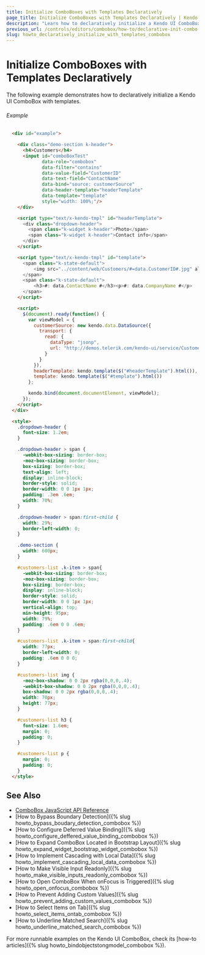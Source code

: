 ```yaml
---
title: Initialize ComboBoxes with Templates Declaratively
page_title: Initialize ComboBoxes with Templates Declaratively | Kendo UI ComboBox
description: "Learn how to declaratively initialize a Kendo UI ComboBox with templates."
previous_url: /controls/editors/combobox/how-to/declarative-init-combo-with-templates
slug: howto_declaratively_initialize_with_templates_combobox
---
```


# Initialize ComboBoxes with Templates Declaratively

The following example demonstrates how to declaratively initialize a Kendo UI ComboBox with templates.

###### Example

```html
  <div id="example">

    <div class="demo-section k-header">
      <h4>Customers</h4>
      <input id="comboBoxTest"
             data-role="combobox"
             data-filter="contains"
             data-value-field="CustomerID"
             data-text-field="ContactName"
             data-bind="source: customerSource"
             data-header-template="headerTemplate"
             data-template="template"
             style="width: 100%;"/>
    </div>

    <script type="text/x-kendo-tmpl" id="headerTemplate">
      <div class="dropdown-header">
        <span class="k-widget k-header">Photo</span>
        <span class="k-widget k-header">Contact info</span>
      </div>
    </script>

    <script type="text/x-kendo-tmpl" id="template">
      <span class="k-state-default">
          <img src="../content/web/Customers/#=data.CustomerID#.jpg" alt="#:data.CustomerID#" />
      </span>
      <span class="k-state-default">
          <h3>#: data.ContactName #</h3><p>#: data.CompanyName #</p>
      </span>
    </script>

    <script>
      $(document).ready(function() {
        var viewModel = {
          customerSource: new kendo.data.DataSource({
            transport: {
              read: {
                dataType: "jsonp",
                url: "http://demos.telerik.com/kendo-ui/service/Customers"
              }
            }
          }),
          headerTemplate: kendo.template($("#headerTemplate").html()),
          template: kendo.template($("#template").html())
        };

        kendo.bind(document.documentElement, viewModel);
      });
    </script>
  </div>

  <style>
    .dropdown-header {
      font-size: 1.2em;
    }

    .dropdown-header > span {
      -webkit-box-sizing: border-box;
      -moz-box-sizing: border-box;
      box-sizing: border-box;
      text-align: left;
      display: inline-block;
      border-style: solid;
      border-width: 0 0 1px 1px;
      padding: .3em .6em;
      width: 70%;
    }

    .dropdown-header > span:first-child {
      width: 29%;
      border-left-width: 0;
    }

    .demo-section {
      width: 600px;
    }

    #customers-list .k-item > span{
      -webkit-box-sizing: border-box;
      -moz-box-sizing: border-box;
      box-sizing: border-box;
      display: inline-block;
      border-style: solid;
      border-width: 0 0 1px 1px;
      vertical-align: top;
      min-height: 95px;
      width: 79%;
      padding: .6em 0 0 .6em;
    }

    #customers-list .k-item > span:first-child{
      width: 77px;
      border-left-width: 0;
      padding: .6em 0 0 0;
    }

    #customers-list img {
      -moz-box-shadow: 0 0 2px rgba(0,0,0,.4);
      -webkit-box-shadow: 0 0 2px rgba(0,0,0,.4);
      box-shadow: 0 0 2px rgba(0,0,0,.4);
      width: 70px;
      height: 77px;
    }

    #customers-list h3 {
      font-size: 1.6em;
      margin: 0;
      padding: 0;
    }

    #customers-list p {
      margin: 0;
      padding: 0;
    }
  </style>
```

## See Also

* [ComboBox JavaScript API Reference](/api/javascript/ui/combobox)
* [How to Bypass Boundary Detection]({% slug howto_bypass_boudary_detection_combobox %})
* [How to Configure Deferred Value Binding]({% slug howto_configure_deffered_value_binding_combobox %})
* [How to Expand ComboBox Located in Bootstrap Layout]({% slug howto_expand_widget_bootstrap_widget_combobox %})
* [How to Implement Cascading with Local Data]({% slug howto_implement_cascading_local_data_combobox %})
* [How to Make Visible Input Readonly]({% slug howto_make_visible_inputs_readonly_combobox %})
* [How to Open ComboBox When onFocus is Triggered]({% slug howto_open_onfocus_combobox %})
* [How to Prevent Adding Custom Values]({% slug howto_prevent_adding_custom_values_combobox %})
* [How to Select Items on Tab]({% slug howto_select_items_ontab_combobox %})
* [How to Underline Matched Search]({% slug howto_underline_matched_search_combobox %})

For more runnable examples on the Kendo UI ComboBox, check its [how-to articles]({% slug howto_bindobjectstongmodel_combobox %}).
